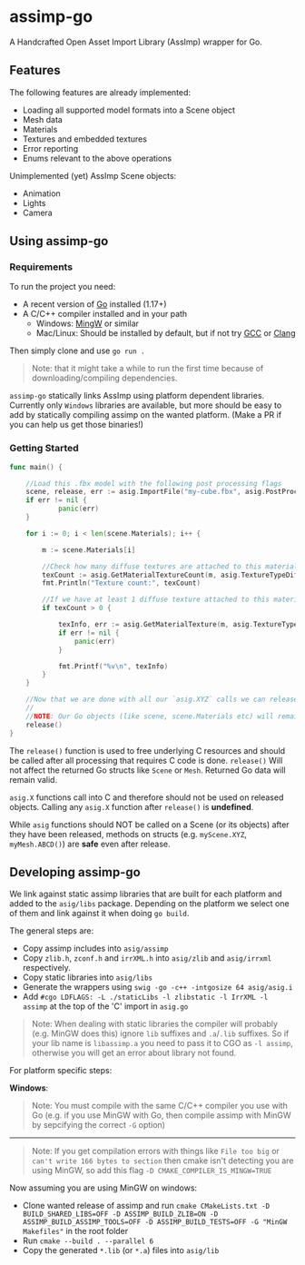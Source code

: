 # assimp-go

A Handcrafted Open Asset Import Library (AssImp) wrapper for Go.

## Features

The following features are already implemented:

* Loading all supported model formats into a Scene object
* Mesh data
* Materials
* Textures and embedded textures
* Error reporting
* Enums relevant to the above operations

Unimplemented (yet) AssImp Scene objects:

* Animation
* Lights
* Camera

## Using assimp-go

### Requirements

To run the project you need:

* A recent version of [Go](https://golang.org/) installed (1.17+)
* A C/C++ compiler installed and in your path
  * Windows: [MingW](https://www.mingw-w64.org/downloads/#mingw-builds) or similar
  * Mac/Linux: Should be installed by default, but if not try [GCC](https://gcc.gnu.org/) or [Clang](https://releases.llvm.org/download.html)

Then simply clone and use `go run .`

> Note: that it might take a while to run the first time because of downloading/compiling dependencies.

`assimp-go` statically links AssImp using platform dependent libraries.
Currently only `Windows` libraries are available, but more should be easy to add by statically compiling assimp on the wanted platform. (Make a PR if you can help us get those binaries!)

### Getting Started

```Go
func main() {

    //Load this .fbx model with the following post processing flags
    scene, release, err := asig.ImportFile("my-cube.fbx", asig.PostProcessTriangulate | asig.PostProcessJoinIdenticalVertices)
    if err != nil {
            panic(err)
    }

    for i := 0; i < len(scene.Materials); i++ {

        m := scene.Materials[i]

        //Check how many diffuse textures are attached to this material
        texCount := asig.GetMaterialTextureCount(m, asig.TextureTypeDiffuse)
        fmt.Println("Texture count:", texCount)

        //If we have at least 1 diffuse texture attached to this material, load the first diffuse texture (index 0)
        if texCount > 0 {

            texInfo, err := asig.GetMaterialTexture(m, asig.TextureTypeDiffuse, 0)
            if err != nil {
                panic(err)
            }

            fmt.Printf("%v\n", texInfo)
        }
    }

    //Now that we are done with all our `asig.XYZ` calls we can release underlying C resources. 
    //
    //NOTE: Our Go objects (like scene, scene.Materials etc) will remain intact ;), but we must NOT use asig.XYZ calls on this scene and its children anymore
    release()
}
```

The `release()` function is used to free underlying C resources and should be called after all processing that requires C code is done.
`release()` Will not affect the returned Go structs like `Scene` or `Mesh`. Returned Go data will remain valid.

`asig.X` functions call into C and therefore should not be used on released objects. Calling any `asig.X` function after `release()` is **undefined**.

While `asig` functions should NOT be called on a Scene (or its objects) after they have been released, methods on structs (e.g. `myScene.XYZ`, `myMesh.ABCD()`) are **safe** even after release.

## Developing assimp-go

We link against static assimp libraries that are built for each platform and added to the `asig/libs` package.
Depending on the platform we select one of them and link against it when doing `go build`.

The general steps are:

- Copy assimp includes into `asig/assimp`
- Copy `zlib.h`, `zconf.h` and `irrXML.h` into `asig/zlib` and `asig/irrxml` respectively.
- Copy static libraries into `asig/libs`
- Generate the wrappers using `swig -go -c++ -intgosize 64 asig/asig.i`
- Add `#cgo LDFLAGS: -L ./staticLibs -l zlibstatic -l IrrXML -l assimp` at the top of the 'C' import in `asig.go`

> Note: When dealing with static libraries the compiler will probably (e.g. MinGW does this) ignore `lib` suffixes and `.a`/`.lib` suffixes.
So if your lib name is `libassimp.a` you need to pass it to CGO as `-l assimp`, otherwise you will get an error about library not found.

For platform specific steps:

**Windows**:

> Note: You must compile with the same C/C++ compiler you use with Go (e.g. if you use MinGW with Go, then compile assimp with MinGW by sepcifying the correct `-G` option)
---
> Note: If you get compilation errors with things like `File too big` or `can't write 166 bytes to section` then cmake isn't detecting you are using MinGW, so add this flag `-D CMAKE_COMPILER_IS_MINGW=TRUE`

Now assuming you are using MinGW on windows:

- Clone wanted release of assimp and run `cmake CMakeLists.txt -D BUILD_SHARED_LIBS=OFF -D ASSIMP_BUILD_ZLIB=ON -D ASSIMP_BUILD_ASSIMP_TOOLS=OFF -D ASSIMP_BUILD_TESTS=OFF -G "MinGW Makefiles"` in the root folder
- Run `cmake --build . --parallel 6`
- Copy the generated `*.lib` (or `*.a`) files into `asig/lib`
